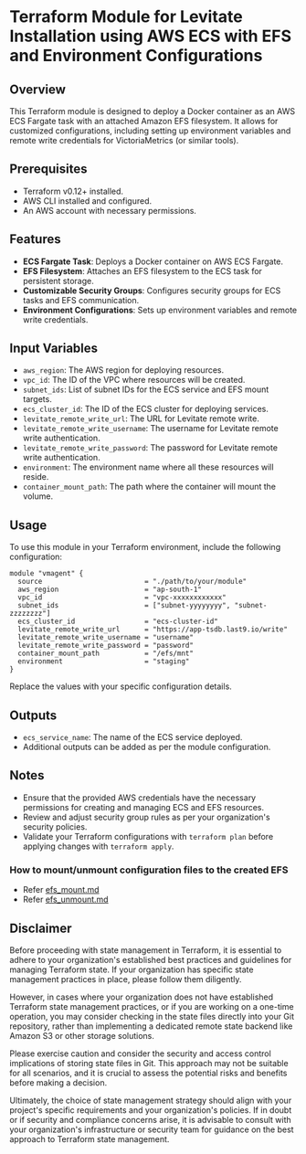 # Terraform Module for Levitate Installation using AWS ECS with EFS and Environment Configurations

## Overview

This Terraform module is designed to deploy a Docker container as an AWS ECS Fargate task with an attached Amazon EFS
filesystem. It allows for customized configurations, including setting up environment variables and remote write
credentials for VictoriaMetrics (or similar tools).

## Prerequisites

- Terraform v0.12+ installed.
- AWS CLI installed and configured.
- An AWS account with necessary permissions.

## Features

- **ECS Fargate Task**: Deploys a Docker container on AWS ECS Fargate.
- **EFS Filesystem**: Attaches an EFS filesystem to the ECS task for persistent storage.
- **Customizable Security Groups**: Configures security groups for ECS tasks and EFS communication.
- **Environment Configurations**: Sets up environment variables and remote write credentials.

## Input Variables

- `aws_region`: The AWS region for deploying resources.
- `vpc_id`: The ID of the VPC where resources will be created.
- `subnet_ids`: List of subnet IDs for the ECS service and EFS mount targets.
- `ecs_cluster_id`: The ID of the ECS cluster for deploying services.
- `levitate_remote_write_url`: The URL for Levitate remote write.
- `levitate_remote_write_username`: The username for Levitate remote write authentication.
- `levitate_remote_write_password`: The password for Levitate remote write authentication.
- `environment`: The environment name where all these resources will reside.
- `container_mount_path`: The path where the container will mount the volume.

## Usage

To use this module in your Terraform environment, include the following configuration:

```hcl
module "vmagent" {
  source                         = "./path/to/your/module"
  aws_region                     = "ap-south-1"
  vpc_id                         = "vpc-xxxxxxxxxxxx"
  subnet_ids                     = ["subnet-yyyyyyyy", "subnet-zzzzzzzz"]
  ecs_cluster_id                 = "ecs-cluster-id"
  levitate_remote_write_url      = "https://app-tsdb.last9.io/write"
  levitate_remote_write_username = "username"
  levitate_remote_write_password = "password"
  container_mount_path           = "/efs/mnt"
  environment                    = "staging"
}
```

Replace the values with your specific configuration details.

## Outputs

- `ecs_service_name`: The name of the ECS service deployed.
- Additional outputs can be added as per the module configuration.

## Notes

- Ensure that the provided AWS credentials have the necessary permissions for creating and managing ECS and EFS
  resources.
- Review and adjust security group rules as per your organization's security policies.
- Validate your Terraform configurations with `terraform plan` before applying changes with `terraform apply`.

### How to mount/unmount configuration files to the created EFS

- Refer [efs_mount.md](efs_mount.md)
- Refer [efs_unmount.md](efs_unmount.md)

## Disclaimer

Before proceeding with state management in Terraform, it is essential to adhere to your organization's established best
practices and guidelines for managing Terraform state. If your organization has specific state management practices in
place, please follow them diligently.

However, in cases where your organization does not have established Terraform state management practices, or if you are
working on a one-time operation, you may consider checking in the state files directly into your Git repository, rather
than implementing a dedicated remote state backend like Amazon S3 or other storage solutions.

Please exercise caution and consider the security and access control implications of storing state files in Git. This
approach may not be suitable for all scenarios, and it is crucial to assess the potential risks and benefits before
making a decision.

Ultimately, the choice of state management strategy should align with your project's specific requirements and your
organization's policies. If in doubt or if security and compliance concerns arise, it is advisable to consult with your
organization's infrastructure or security team for guidance on the best approach to Terraform state management.
